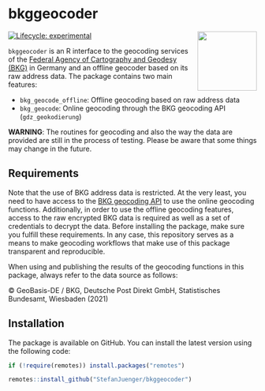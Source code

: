 
# bkggeocoder

<img src="./man/images/hex_bkggeocoder.png" align="right" width="120"/>

<!-- badges: start -->

[![Lifecycle:
experimental](https://img.shields.io/badge/lifecycle-experimental-red.svg)](https://www.tidyverse.org/lifecycle/#experimental)

<!-- badges: end -->

`bkggeocoder` is an R interface to the geocoding services of the [Federal
Agency of Cartography and Geodesy
(BKG)](https://gdz.bkg.bund.de/index.php/default/webanwendungen/bkg-geocoder.html)
in Germany and an offline geocoder based on its raw address data. The package contains two main features:

- `bkg_geocode_offline`: Offline geocoding based on raw address data
- `bkg_geocode`: Online geocoding through the BKG geocoding API
  (`gdz_geokodierung`)

**WARNING**: The routines for geocoding and also the way the data are
provided are still in the process of testing. Please be aware that some
things may change in the future.

## Requirements

Note that the use of BKG address data is restricted. At the very least,
you need to have access to the [BKG geocoding
API](https://gdz.bkg.bund.de/index.php/default/geokodierungsdienst-opensearch-der-adv-fur-adressen-und-geonamen-gdz-geokodierung.html)
to use the online geocoding functions. Additionally, in order to use the
offline geocoding features, access to the raw encrypted BKG data is
required as well as a set of credentials to decrypt the data. Before
installing the package, make sure you fulfill these requirements. In any
case, this repository serves as a means to make geocoding workflows that
make use of this package transparent and reproducible.

When using and publishing the results of the geocoding functions in this
package, always refer to the data source as follows:

© GeoBasis-DE / BKG, Deutsche Post Direkt GmbH, Statistisches Bundesamt,
Wiesbaden (2021)

## Installation

The package is available on GitHub. You can install the latest version
using the following code:

``` r
if (!require(remotes)) install.packages("remotes")

remotes::install_github("StefanJuenger/bkggeocoder")
```
